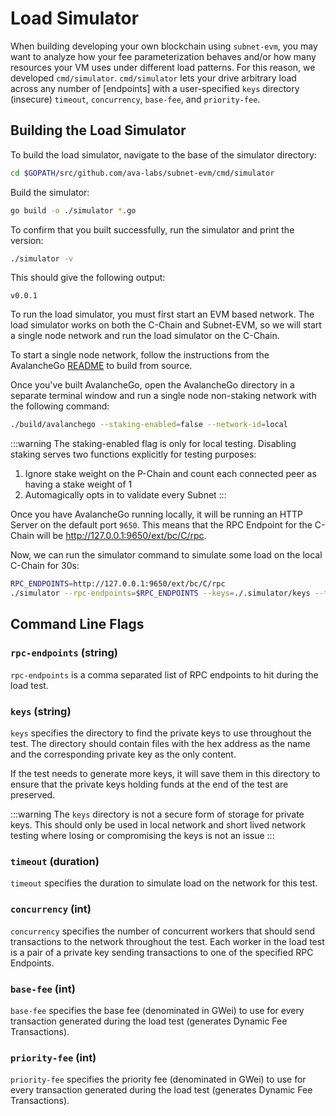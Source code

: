 # Load Simulator

When building developing your own blockchain using `subnet-evm`, you may want to analyze how your fee parameterization behaves and/or how many resources your VM uses under different load patterns. For this reason, we developed `cmd/simulator`. `cmd/simulator` lets your drive arbitrary load across any number of [endpoints] with a user-specified `keys` directory (insecure) `timeout`, `concurrency`, `base-fee`, and `priority-fee`.

## Building the Load Simulator

To build the load simulator, navigate to the base of the simulator directory:

```bash
cd $GOPATH/src/github.com/ava-labs/subnet-evm/cmd/simulator
```

Build the simulator:

```bash
go build -o ./simulator *.go
```

To confirm that you built successfully, run the simulator and print the version:

```bash
./simulator -v
```

This should give the following output:

```
v0.0.1
```

To run the load simulator, you must first start an EVM based network. The load simulator works on both the C-Chain and Subnet-EVM, so we will start a single node network and run the load simulator on the C-Chain.

To start a single node network, follow the instructions from the AvalancheGo [README](https://github.com/ava-labs/avalanchego#building-avalanchego) to build from source.

Once you've built AvalancheGo, open the AvalancheGo directory in a separate terminal window and run a single node non-staking network with the following command:

```bash
./build/avalanchego --staking-enabled=false --network-id=local
```

:::warning
The staking-enabled flag is only for local testing. Disabling staking serves two functions explicitly for testing purposes:

1. Ignore stake weight on the P-Chain and count each connected peer as having a stake weight of 1
2. Automagically opts in to validate every Subnet
:::

Once you have AvalancheGo running locally, it will be running an HTTP Server on the default port `9650`. This means that the RPC Endpoint for the C-Chain will be http://127.0.0.1:9650/ext/bc/C/rpc.

Now, we can run the simulator command to simulate some load on the local C-Chain for 30s:

```bash
RPC_ENDPOINTS=http://127.0.0.1:9650/ext/bc/C/rpc
./simulator --rpc-endpoints=$RPC_ENDPOINTS --keys=./.simulator/keys --timeout=30s --concurrency=10 --base-fee=300 --priority-fee=100
```

## Command Line Flags

### `rpc-endpoints` (string)

`rpc-endpoints` is a comma separated list of RPC endpoints to hit during the load test.

### `keys` (string)

`keys` specifies the directory to find the private keys to use throughout the test. The directory should contain files with the hex address as the name and the corresponding private key as the only content.

If the test needs to generate more keys, it will save them in this directory to ensure that the private keys holding funds at the end of the test are preserved.

:::warning
The `keys` directory is not a secure form of storage for private keys. This should only be used in local network and short lived network testing where losing or compromising the keys is not an issue
:::

### `timeout` (duration)

`timeout` specifies the duration to simulate load on the network for this test.

### `concurrency` (int)

`concurrency` specifies the number of concurrent workers that should send transactions to the network throughout the test. Each worker in the load test is a pair of a private key sending transactions to one of the specified RPC Endpoints.

### `base-fee` (int)

`base-fee` specifies the base fee (denominated in GWei) to use for every transaction generated during the load test (generates Dynamic Fee Transactions).

### `priority-fee` (int)

`priority-fee` specifies the priority fee (denominated in GWei) to use for every transaction generated during the load test (generates Dynamic Fee Transactions).
